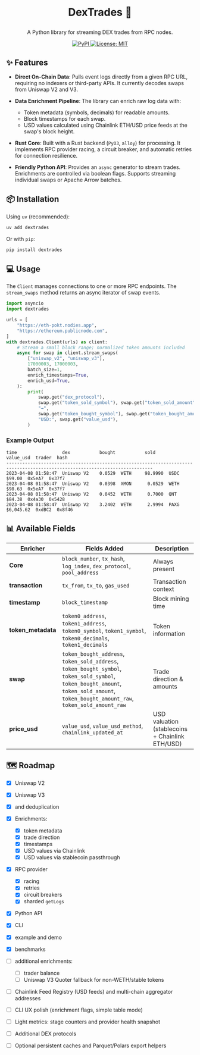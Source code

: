 <h1>
<p align="center">
  <br>DexTrades 🦄 
</p >
</h1>

<p align="center">
A Python library for streaming DEX trades from RPC nodes.
</p>

<p align="center">
  <a href="https://pypi.org/project/dextrades">
    <img src="https://img.shields.io/pypi/v/dextrades.svg?label=pypi&logo=PyPI&logoColor=white" alt="PyPI">
  </a>
  <a href="https://opensource.org/licenses/MIT">
    <img src="https://img.shields.io/badge/License-MIT-yellow.svg" alt="License: MIT">
  </a>
</p>

## ✨ Features

* **Direct On-Chain Data**: Pulls event logs directly from a given RPC URL, requiring no indexers or third-party APIs. It currently decodes swaps from Uniswap V2 and V3.

* **Data Enrichment Pipeline**: The library can enrich raw log data with:
    * Token metadata (symbols, decimals) for readable amounts.
    * Block timestamps for each swap.
    * USD values calculated using Chainlink ETH/USD price feeds at the swap's block height.

* **Rust Core**: Built with a Rust backend (`PyO3`, `alloy`) for processing. It implements RPC provider racing, a circuit breaker, and automatic retries for connection resilience.

* **Friendly Python API**: Provides an `async` generator to stream trades. Enrichments are controlled via boolean flags. Supports streaming individual swaps or Apache Arrow batches.

##  📦 Installation


Using `uv` (recommended):
```bash
uv add dextrades
````

Or with `pip`:

```bash
pip install dextrades
```

## 💻 Usage

The `Client` manages connections to one or more RPC endpoints. The `stream_swaps` method returns an async iterator of swap events.

```python
import asyncio
import dextrades

urls = [
    "https://eth-pokt.nodies.app",
    "https://ethereum.publicnode.com",
]
with dextrades.Client(urls) as client:
    # Stream a small block range; normalized token amounts included
    async for swap in client.stream_swaps(
        ["uniswap_v2", "uniswap_v3"],
        17000003, 17000003,
        batch_size=1,
        enrich_timestamps=True,
        enrich_usd=True,
    ):
        print(
            swap.get("dex_protocol"),
            swap.get("token_sold_symbol"), swap.get("token_sold_amount"),
            "→",
            swap.get("token_bought_symbol"), swap.get("token_bought_amount"),
            "USD:", swap.get("value_usd"),
        )
```

### Example Output

```
time                 dex           bought           sold              value_usd  trader  hash  
-----------------------------------------------------------------------------------------------------------------------------
2023-04-08 01:58:47  Uniswap V2    0.0529  WETH     98.9990  USDC        $99.00  0x5eA7  0x37f7
2023-04-08 01:58:47  Uniswap V2    0.0398  XMON      0.0529  WETH        $98.63  0x5eA7  0x37f7
2023-04-08 01:58:47  Uniswap V2    0.0452  WETH      0.7000  QNT         $84.38  0x4a30  0x5428
2023-04-08 01:58:47  Uniswap V2    3.2402  WETH      2.9994  PAXG     $6,045.62  0xdBC2  0x8f46
```
## 📊 Available Fields

| Enricher | Fields Added | Description |
|----------|--------------|-------------|
| **Core** | `block_number`, `tx_hash`, `log_index`, `dex_protocol`, `pool_address` | Always present |
| **transaction** | `tx_from`, `tx_to`, `gas_used` | Transaction context |
| **timestamp** | `block_timestamp` | Block mining time |
| **token_metadata** | `token0_address`, `token1_address`, `token0_symbol`, `token1_symbol`, `token0_decimals`, `token1_decimals` | Token information |
| **swap** | `token_bought_address`, `token_sold_address`, `token_bought_symbol`, `token_sold_symbol`, `token_bought_amount`, `token_sold_amount`, `token_bought_amount_raw`, `token_sold_amount_raw` | Trade direction & amounts |
| **price_usd** | `value_usd`, `value_usd_method`, `chainlink_updated_at` | USD valuation (stablecoins + Chainlink ETH/USD) |


## 🗺️ Roadmap

- [x] Uniswap V2
- [x] Uniswap V3
- [x]  and deduplication
- [x] Enrichments: 
  - [x] token metadata
  - [x] trade direction
  - [x] timestamps
  - [x] USD values via Chainlink
  - [x] USD values via stablecoin passthrough 
- [x] RPC provider
  - [x] racing
  - [x] retries
  - [x] circuit breakers
  - [x] sharded `getLogs`
- [x] Python API
- [x] CLI
- [x] example and demo
- [x] benchmarks
- [ ] additional enrichments:
  - [ ] trader balance
  - [ ] Uniswap V3 Quoter fallback for non-WETH/stable tokens
- [ ] Chainlink Feed Registry (USD feeds) and multi-chain aggregator addresses
- [ ] CLI UX polish (enrichment flags, simple table mode)
- [ ] Light metrics: stage counters and provider health snapshot
- [ ] Additional DEX protocols
- [ ] Optional persistent caches and Parquet/Polars export helpers

